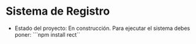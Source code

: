 <h1>Sistema de Registro</h1>

- Estado del proyecto: En construcción.
Para ejecutar el sistema debes poner:
```npm install rect``



